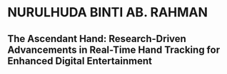 # NURULHUDA BINTI AB. RAHMAN

## The Ascendant Hand: Research-Driven Advancements in Real-Time Hand Tracking for Enhanced Digital Entertainment
